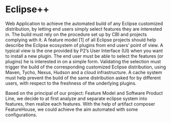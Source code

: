 Eclipse++
=========

Web Application to achieve the automated build of any Eclipse customized
distribution, by letting end users simply select features they are interested in. The build must rely on the procedure set up by CBI and projects complying with it. A feature model [1] of all Eclipse projects should help describe the Eclipse ecosystem of plugins from end users’ point of view. A typical view is the one provided by P2’s User Interface (UI) when you want to install a new plugin.
The end user must be able to select the features (or plugins) he is interested in on a simple form. Validating the selection must trigger the build of the corresponding customized Eclipse distribution, using Maven, Tycho, Nexus, Hudson and a cloud infrastructure. A cache system must help prevent the build of the same distribution asked for by different users, with respect to the freshness of the underlying plugins.

Based on the principal of our project: Feature Model and Software Product Line,
we decide to at first analyze and separate eclipse system into features, then realize each features. With the help of artifact composer FeatureHouse, we could
achieve the aim automated with some configurations.
